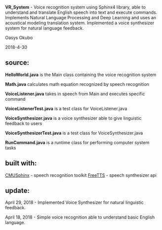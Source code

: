 **VR_System** - Voice recognition system using Sphinx4 library, able to understand and translate English speech into text and execute commands. Implements Natural Language Processing and Deep Learning and uses an acoustical modeling translation system. Implemented a voice synthesizer system for natural language feedback.

Oasys Okubo

2018-4-30

**source:**
-------------------------------------------------------------------

**HelloWorld.java** is the Main class containing the voice recognition system

**Math.java** calculates math equation recognized by speech recognition

**VoiceListener.java** takes in speech from Main and executes specific command

**VoiceListenerTest.java** is a test class for VoiceListener.java

**VoiceSynthesizer.java** is a voice synthesizer able to give linguistic feedback to users

**VoiceSynthesizerTest.java** is a test class for VoiceSynthesizer.java

**RunCommand.java** is a runtime class for performing computer system tasks


**built with:**
-------------------------------------------------------------------

[CMUSphinx](https://cmusphinx.github.io) - speech recognition toolkit
[FreeTTS](https://freetts.sourceforge.io) - speech synthesizer api


**update:**
-------------------------------------------------------------------

April 29, 2018 - Implemented Voice Synthesizer for natural linguistic feedback.

April 18, 2018 - Simple voice recognition able to understand basic English language. 



